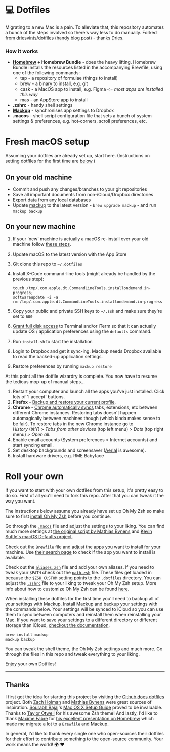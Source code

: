 # 💻 Dotfiles

Migrating to a new Mac is a pain. To alleviate that, this repository automates a bunch of the steps involved so there's way less to do manually. Forked from [driesvints/dotfiles](https://github.com/driesvints/dotfiles) (handy [blog post](https://driesvints.com/blog/getting-started-with-dotfiles)) - thanks Dries.

### How it works

* **[Homebrew](https://brew.sh/) + Homebrew Bundle** - does the heavy lifting. Homebrew Bundle installs the resources listed in the accompanying Brewfile, using one of the following commands:
  * tap - a repository of formulae (things to install)
  * brew - a binary to install, e.g. git
  * cask - a MacOS app to install, e.g. Figma *<= most apps are installed this way*
  * mas - an AppStore app to install
* **.zshrc** - handy shell settings
* **[Mackup](https://github.com/lra/mackup)** - synchronises app settings to Dropbox
* **.macos** - shell script configuration file that sets a bunch of system settings & preferences, e.g. hot-corners, scroll preferences, etc.

# Fresh macOS setup

Assuming your dotfiles are already set up, start here. (Instructions on setting dotfiles for the first time are [below](#roll-your-own).)

## On your old machine

- Commit and push any changes/branches to your git repositories
- Save all important documents from non-iCloud/Dropbox directories
- Export data from any local databases
- Update [mackup](https://github.com/lra/mackup) to the latest version - `brew upgrade mackup` - and run `mackup backup`

## On your new machine

1. If your 'new' machine is actually a macOS re-install over your old machine follow [these steps](https://www.imore.com/how-do-clean-install-macos).
2. Update macOS to the latest version with the App Store
3. Git clone this repo to `~/.dotfiles`
4. Install X-Code command-line tools (might already be handled by the previous step):

    ```
    touch /tmp/.com.apple.dt.CommandLineTools.installondemand.in-progress;
    softwareupdate -i -a
    rm /tmp/.com.apple.dt.CommandLineTools.installondemand.in-progress
    ```

5. Copy your public and private SSH keys to `~/.ssh` and make sure they're set to `600`
6. [Grant full disk access](https://github.com/mathiasbynens/dotfiles/issues/849#issuecomment-436099833) to Terminal and/or iTerm so that it can actually update OS / application preferences using the `defaults` command.
7. Run `install.sh` to start the installation
8. Login to Dropbox and get it sync-ing. Mackup needs Dropbox available to read the backed-up application settings.
9.  Restore preferences by running `mackup restore`

At this point all the dotfile wizardry is complete. You now have to resume the tedious mop-up of manual steps...

1. Restart your computer and launch all the apps you've just installed. Click lots of 'I accept' buttons.
2. **Firefox** - [Backup and restore your current profile](https://support.mozilla.org/en-US/kb/back-and-restore-information-firefox-profiles).
3. **Chrome** - [Chrome automatically syncs](https://support.google.com/chrome/answer/185277) tabs, extensions, etc between different Chrome instances. Restoring tabs doesn't happen automagically between machines though (which kinda makes sense to be fair). To restore tabs in the new Chrome instance go to  
*History* (⌘Y) *> Tabs from other devices* (top left menu) *> Dots* (top right menu) *> Open all*.
1. Enable email accounts (System preferences > Internet accounts) and start syncing email.
2. Set desktop backgrounds and screensaver ([Aerial](https://aerialscreensaver.github.io/) is awesome).
3. Install hardware drivers, e.g. RME Babyface

# Roll your own

If you want to start with your own dotfiles from this setup, it's pretty easy to do so. First of all you'll need to fork this repo. After that you can tweak it the way you want.

The instructions below assume you already have set up Oh My Zsh so make sure to first [install Oh My Zsh](https://github.com/robbyrussell/oh-my-zsh#getting-started) before you continue.

Go through the [`.macos`](./.macos) file and adjust the settings to your liking. You can find much more settings at [the original script by Mathias Bynens](https://github.com/mathiasbynens/dotfiles/blob/master/.macos) and [Kevin Suttle's macOS Defaults project](https://github.com/kevinSuttle/MacOS-Defaults).

Check out the [`Brewfile`](./Brewfile) file and adjust the apps you want to install for your machine. Use [their search page](https://caskroom.github.io/search) to check if the app you want to install is available.

Check out the [`aliases.zsh`](./aliases.zsh) file and add your own aliases. If you need to tweak your `$PATH` check out the [`path.zsh`](./path.zsh) file. These files get loaded in because the `$ZSH_CUSTOM` setting points to the `.dotfiles` directory. You can adjust the [`.zshrc`](./.zshrc) file to your liking to tweak your Oh My Zsh setup. More info about how to customize Oh My Zsh can be found [here](https://github.com/robbyrussell/oh-my-zsh/wiki/Customization).

When installing these dotfiles for the first time you'll need to backup all of your settings with Mackup. Install Mackup and backup your settings with the commands below. Your settings will be synced to iCloud so you can use them to sync between computers and reinstall them when reinstalling your Mac. If you want to save your settings to a different directory or different storage than iCloud, [checkout the documentation](https://github.com/lra/mackup/blob/master/doc/README.md#storage).

```zsh
brew install mackup
mackup backup
```

You can tweak the shell theme, the Oh My Zsh settings and much more. Go through the files in this repo and tweak everything to your liking.

Enjoy your own Dotfiles!

______

## Thanks

I first got the idea for starting this project by visiting the [Github does dotfiles](https://dotfiles.github.io/) project. Both [Zach Holman](https://github.com/holman/dotfiles) and [Mathias Bynens](https://github.com/mathiasbynens/dotfiles) were great sources of inspiration. [Sourabh Bajaj](https://twitter.com/sb2nov/)'s [Mac OS X Setup Guide](http://sourabhbajaj.com/mac-setup/) proved to be invaluable. Thanks to [Taylor Otwell](https://twitter.com/taylorotwell) for his awesome Zsh theme! And lastly, I'd like to thank [Maxime Fabre](https://twitter.com/anahkiasen) for [his excellent presentation on Homebrew](https://speakerdeck.com/anahkiasen/a-storm-homebrewin) which made me migrate a lot to a [`Brewfile`](./Brewfile) and [Mackup](https://github.com/lra/mackup).

In general, I'd like to thank every single one who open-sources their dotfiles for their effort to contribute something to the open-source community. Your work means the world! :earth_africa: :heart:
